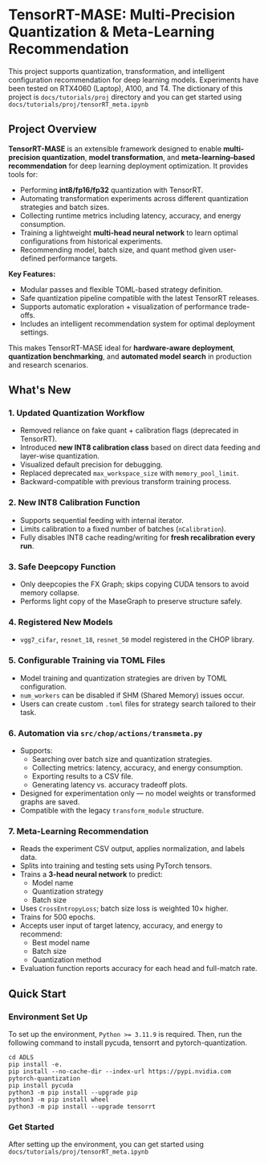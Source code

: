 # TensorRT-MASE: Multi-Precision Quantization & Meta-Learning Recommendation

This project supports quantization, transformation, and intelligent configuration recommendation for deep learning models. Experiments have been tested on RTX4060 (Laptop), A100, and T4. The dictionary of this project is `docs/tutorials/proj` directory and you can get started using `docs/tutorials/proj/tensorRT_meta.ipynb`

## Project Overview

**TensorRT-MASE** is an extensible framework designed to enable **multi-precision quantization**, **model transformation**, and **meta-learning–based recommendation** for deep learning deployment optimization. It provides tools for:

- Performing **int8/fp16/fp32** quantization with TensorRT.
- Automating transformation experiments across different quantization strategies and batch sizes.
- Collecting runtime metrics including latency, accuracy, and energy consumption.
- Training a lightweight **multi-head neural network** to learn optimal configurations from historical experiments.
- Recommending model, batch size, and quant method given user-defined performance targets.

**Key Features:**

- Modular passes and flexible TOML-based strategy definition.
- Safe quantization pipeline compatible with the latest TensorRT releases.
- Supports automatic exploration + visualization of performance trade-offs.
- Includes an intelligent recommendation system for optimal deployment settings.

This makes TensorRT-MASE ideal for **hardware-aware deployment**, **quantization benchmarking**, and **automated model search** in production and research scenarios.

## What's New

### 1. Updated Quantization Workflow

- Removed reliance on fake quant + calibration flags (deprecated in TensorRT).
- Introduced **new INT8 calibration class** based on direct data feeding and layer-wise quantization.
- Visualized default precision for debugging.
- Replaced deprecated `max_workspace_size` with `memory_pool_limit`.
- Backward-compatible with previous transform training process.

### 2. New INT8 Calibration Function

- Supports sequential feeding with internal iterator.
- Limits calibration to a fixed number of batches (`nCalibration`).
- Fully disables INT8 cache reading/writing for **fresh recalibration every run**.

### 3. Safe Deepcopy Function

- Only deepcopies the FX Graph; skips copying CUDA tensors to avoid memory collapse.
- Performs light copy of the MaseGraph to preserve structure safely.

### 4. Registered New Models

- `vgg7_cifar`, `resnet_18`, `resnet_50` model registered in the CHOP library.

### 5. Configurable Training via TOML Files

- Model training and quantization strategies are driven by TOML configuration.
- `num_workers` can be disabled if SHM (Shared Memory) issues occur.
- Users can create custom `.toml` files for strategy search tailored to their task.

### 6. Automation via `src/chop/actions/transmeta.py`

- Supports:
  - Searching over batch size and quantization strategies.
  - Collecting metrics: latency, accuracy, and energy consumption.
  - Exporting results to a CSV file.
  - Generating latency vs. accuracy tradeoff plots.
- Designed for experimentation only — no model weights or transformed graphs are saved.
- Compatible with the legacy `transform_module` structure.

### 7. Meta-Learning Recommendation

- Reads the experiment CSV output, applies normalization, and labels data.
- Splits into training and testing sets using PyTorch tensors.
- Trains a **3-head neural network** to predict:
  - Model name
  - Quantization strategy
  - Batch size
- Uses `CrossEntropyLoss`; batch size loss is weighted 10× higher.
- Trains for 500 epochs.
- Accepts user input of target latency, accuracy, and energy to recommend:
  - Best model name
  - Batch size
  - Quantization method
- Evaluation function reports accuracy for each head and full-match rate.

## Quick Start

### Environment Set Up

To set up the environment,  `Python >= 3.11.9` is required. Then, run the following command to install pycuda, tensorrt and pytorch-quantization.

```
cd ADLS
pip install -e.
pip install --no-cache-dir --index-url https://pypi.nvidia.com pytorch-quantization
pip install pycuda
python3 -m pip install --upgrade pip
python3 -m pip install wheel
python3 -m pip install --upgrade tensorrt
```

### Get Started

After setting up the environment, you can get started using `docs/tutorials/proj/tensorRT_meta.ipynb`
